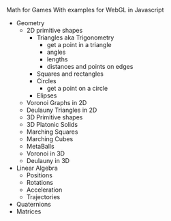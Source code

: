 Math for Games
With examples for WebGL in Javascript

+ Geometry
    + 2D primitive shapes
        + Triangles aka Trigonometry
            + get a point in a triangle
            + angles
            + lengths
            + distances and points on edges
        + Squares and rectangles
        + Circles
            + get a point on a circle
        + Elipses
    + Voronoi Graphs in 2D
    + Deulauny Triangles in 2D
    + 3D Primitive shapes
    + 3D Platonic Solids
    + Marching Squares
    + Marching Cubes
    + MetaBalls
    + Voronoi in 3D
    + Deulauny in 3D
+ Linear Algebra
    + Positions
    + Rotations
    + Acceleration
    + Trajectories
+ Quaternions
+ Matrices
